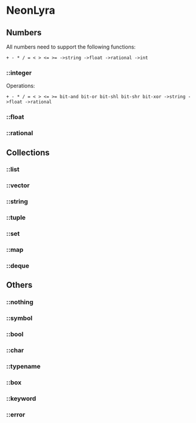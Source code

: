 # NeonLyra

## Numbers

All numbers need to support the following functions:
```
+ - * / = < > <= >= ->string ->float ->rational ->int
```

### ::integer

Operations:
```
+ - * / = < > <= >= bit-and bit-or bit-shl bit-shr bit-xor ->string ->float ->rational 
```

### ::float

### ::rational

## Collections

### ::list

### ::vector

### ::string

### ::tuple

### ::set

### ::map

### ::deque

## Others

### ::nothing

### ::symbol

### ::bool

### ::char

### ::typename

### ::box

### ::keyword

### ::error
